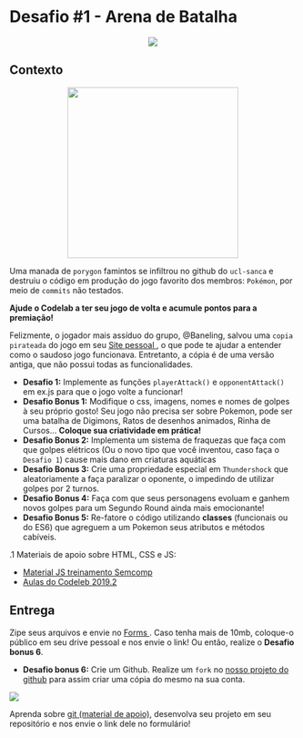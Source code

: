 # Desafio #1 - Arena de Batalha

<p align = 'center' >
<img src  = 'https://i.imgur.com/ODvndkv.png' >
</p>

## Contexto

<p align = 'center' >
<img style = 'height: 300px' src = 'https://66.media.tumblr.com/tumblr_lgnfh6PFWV1qfyz1jo1_400.jpg'>
</p>

Uma manada de `porygon` famintos se infiltrou no github do `ucl-sanca` e destruiu o código em produção do jogo favorito dos membros: `Pokémon`, por meio de `commits` não testados.

**Ajude o Codelab a ter seu jogo de volta e acumule pontos para a premiação!**

Felizmente, o jogador mais assíduo do grupo, @Baneling, salvou uma `copia pirateada` do jogo em seu <a href = 'https://pokemon-codelab.netlify.app/'> Site pessoal </a>, o que pode te ajudar a entender como o saudoso jogo funcionava. Entretanto, a cópia é de uma versão antiga, que não possui todas as funcionalidades.

- **Desafio 1:** Implemente as funções `playerAttack()` e `opponentAttack()` em ex.js para que o jogo volte a funcionar!
- **Desafio Bonus 1:**  Modifique o css, imagens, nomes e nomes de golpes à seu próprio gosto! Seu jogo não precisa ser sobre Pokemon, pode ser uma batalha de Digimons, Ratos de desenhos animados, Rinha de Cursos... **Coloque sua criatividade em prática!**
- **Desafio Bonus 2:** Implementa um sistema de fraquezas que faça com que golpes elétricos (Ou o novo tipo que você inventou, caso faça o `Desafio 1`) cause mais dano em criaturas aquáticas
- **Desafio Bonus 3:** Crie uma propriedade especial em `Thundershock` que aleatoriamente a faça paralizar o oponente, o impedindo de utilizar golpes por 2 turnos.
- **Desafio Bonus 4:** Faça com que seus personagens evoluam e ganhem novos golpes para um Segundo Round ainda mais emocionante!
- **Desafio Bonus 5:** Re-fatore o código utilizando **classes** (funcionais ou do ES6) que agreguem a um Pokemon seus atributos e métodos cabíveis.

.1 Materiais de apoio sobre HTML, CSS e JS:
  - <a href = 'https://ucl-sanca.xyz/Web-Development-Studies'>Material JS treinamento Semcomp</a>
  - <a href = 'https://ucl-sanca.xyz/aulas-codelab'> Aulas do Codeleb 2019.2 </a>
## Entrega
Zipe seus arquivos e envie no <a href = 'https://docs.google.com/forms/d/1ljOt27oKOCbR242ik5aSUvtXMUobOkM3pwnEFTLAV3s/edit?usp=sharing'> Forms </a>. Caso tenha mais de 10mb, coloque-o público em seu drive pessoal e nos envie o link! Ou então, realize o **Desafio bonus 6**.

- **Desafio bonus 6:** Crie um Github. Realize um `fork` no <a href = 'https://github.com/USPCodeLabSanca/desafios-quarentena'>nosso projeto do github</a> para assim criar uma cópia do mesmo na sua conta.


<img src = 'https://i.imgur.com/iVKebc7.png'>

Aprenda sobre <a href = 'https://www.youtube.com/watch?v=r9Kauz9B4i8'>git (material de apoio)</a>, desenvolva seu projeto em seu repositório e nos envie o link dele no formulário!

